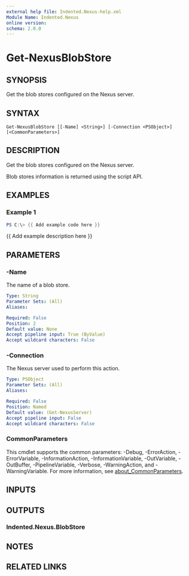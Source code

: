 ```yaml
---
external help file: Indented.Nexus-help.xml
Module Name: Indented.Nexus
online version:
schema: 2.0.0
---
```


# Get-NexusBlobStore

## SYNOPSIS
Get the blob stores configured on the Nexus server.

## SYNTAX

```
Get-NexusBlobStore [[-Name] <String>] [-Connection <PSObject>] [<CommonParameters>]
```

## DESCRIPTION
Get the blob stores configured on the Nexus server.

Blob stores information is returned using the script API.

## EXAMPLES

### Example 1
```powershell
PS C:\> {{ Add example code here }}
```

{{ Add example description here }}

## PARAMETERS

### -Name
The name of a blob store.

```yaml
Type: String
Parameter Sets: (All)
Aliases:

Required: False
Position: 2
Default value: None
Accept pipeline input: True (ByValue)
Accept wildcard characters: False
```

### -Connection
The Nexus server used to perform this action.

```yaml
Type: PSObject
Parameter Sets: (All)
Aliases:

Required: False
Position: Named
Default value: (Get-NexusServer)
Accept pipeline input: False
Accept wildcard characters: False
```

### CommonParameters
This cmdlet supports the common parameters: -Debug, -ErrorAction, -ErrorVariable, -InformationAction, -InformationVariable, -OutVariable, -OutBuffer, -PipelineVariable, -Verbose, -WarningAction, and -WarningVariable. For more information, see [about_CommonParameters](http://go.microsoft.com/fwlink/?LinkID=113216).

## INPUTS

## OUTPUTS

### Indented.Nexus.BlobStore
## NOTES

## RELATED LINKS

